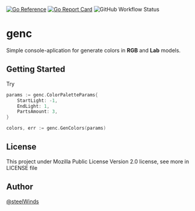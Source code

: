 [![Go Reference](https://pkg.go.dev/badge/github.com/steelWinds/gen-c.svg)](https://pkg.go.dev/github.com/steelWinds/gen-c)
[![Go Report Card](https://goreportcard.com/badge/github.com/steelWinds/gen-c)](https://goreportcard.com/report/github.com/steelWinds/gen-c)
![GitHub Workflow Status](https://img.shields.io/github/actions/workflow/status/steelWinds/gen-c/test-actions.yml?label=tests)

# genc
Simple console-aplication for generate colors in **RGB** and **Lab** models.

## Getting Started
Try

```go
params := genc.ColorPaletteParams{
    StartLight: -1,
    EndLight: 1,
    PartsAmount: 3,
}

colors, err := genc.GenColors(params)
```

## License
This project under Mozilla Public License Version 2.0 license, see more in LICENSE file

## Author

[@steelWinds](https://github.com/steelWinds)
